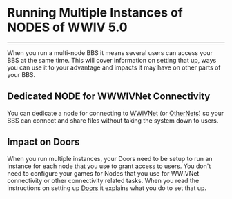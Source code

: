 # Running Multiple Instances of NODES of WWIV 5.0
***

When you run a multi-node BBS it means several users can access your BBS at the same time.
This will cover information on setting that up, ways you can use it to your advantage and 
impacts it may have on other parts of your BBS.

## Dedicated NODE for WWWIVNet Connectivity
You can dedicate a node for connecting to [WWIVNet](wwivnet) (or [OtherNets](othernets)) so your BBS can connect and 
share files without taking the system down to users.

## Impact on Doors
When you run multiple instances, your Doors need to be setup to run an instance for each node 
that you use to grant access to users. You don't need to configure your games for Nodes that 
you use for WWIVNet connectivity or other connectivity related tasks. When you read the 
instructions on setting up [Doors](doors) it explains what you do to set that up.